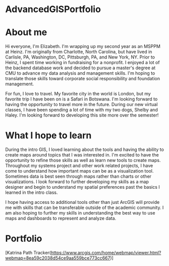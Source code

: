 # AdvancedGISPortfolio

# About me 
Hi everyone, I'm Elizabeth. I'm wrapping up my second year as an MSPPM at Heinz. I'm originally from Charlotte, North Carolina, but have lived in Carlisle, PA, Washington, DC, Pittsburgh, PA, and New York, NY. Prior to Heinz, I spent time working in fundraising for a nonprofit. I enjoyed a lot of the backend database work and decided to pursue a master's degree at CMU to advance my data analysis and management skills. I'm hoping to translate those skills toward corporate social responsibility and foundation management.

For fun, I love to travel. My favorite city in the world is London, but my favorite trip I have been on is a Safari in Botswana. I'm looking forward to having the opportunity to travel more in the future. During our new virtual classes, I have been spending a lot of time with my two dogs, Shelby and Haley. I'm looking forward to developing this site more over the semester!

# What I hope to learn
During the intro GIS, I loved learning about the tools and having the ability to create maps around topics that I was interested in. I'm excited to have the opportunity to refine those skills as well as learn new tools to create maps. Throughout my systems project and other work related projects, I have come to understand how important maps can be as a visualization tool. Sometimes data is best seen through maps rather than charts or other visualizations. I look forward to further developing my skills as a map designer and begin to understand my spatial preferences past the basics I learned in the intro class. 

I hope having access to additional tools other than just ArcGIS will provide me with skills that can be transferable outside of the academic community. I am also hoping to further my skills in understanding the best way to use maps and dashboards to represent and analyze data. 

# Portfolio

[Katrina Path Tracker(https://www.arcgis.com/home/webmap/viewer.html?webmap=8ea59c2038d54ce9aa559bce773cc667)]
